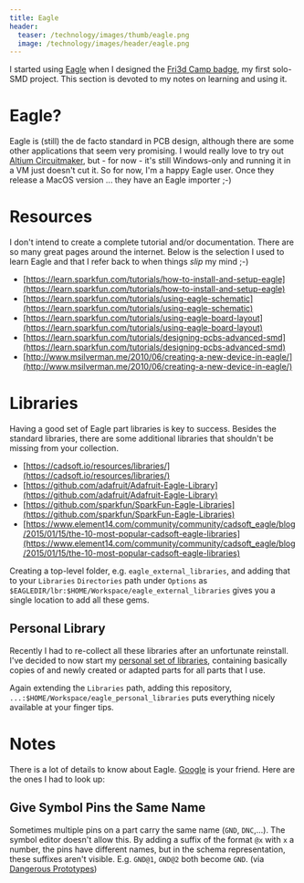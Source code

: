 ```yaml
---
title: Eagle
header:
  teaser: /technology/images/thumb/eagle.png
  image: /technology/images/header/eagle.png
---
```


I started using [Eagle](https://cadsoft.io) when I designed the [Fri3d Camp badge](Fri3d-Badge), my first solo-SMD project. This section is devoted to my notes on learning and using it.

# Eagle?

Eagle is (still) the de facto standard in PCB design, although there are some other applications that seem very promising. I would really love to try out [Altium Circuitmaker](http://circuitmaker.com), but - for now - it's still Windows-only and running it in a VM just doesn't cut it. So for now, I'm a happy Eagle user. Once they release a MacOS version ... they have an Eagle importer ;-)

# Resources

I don't intend to create a complete tutorial and/or documentation. There are so many great pages around the internet. Below is the selection I used to learn Eagle and that I refer back to when things _slip_ my mind ;-)

* [https://learn.sparkfun.com/tutorials/how-to-install-and-setup-eagle](https://learn.sparkfun.com/tutorials/how-to-install-and-setup-eagle)
* [https://learn.sparkfun.com/tutorials/using-eagle-schematic](https://learn.sparkfun.com/tutorials/using-eagle-schematic)
* [https://learn.sparkfun.com/tutorials/using-eagle-board-layout](https://learn.sparkfun.com/tutorials/using-eagle-board-layout)
* [https://learn.sparkfun.com/tutorials/designing-pcbs-advanced-smd](https://learn.sparkfun.com/tutorials/designing-pcbs-advanced-smd)
* [http://www.msilverman.me/2010/06/creating-a-new-device-in-eagle/](http://www.msilverman.me/2010/06/creating-a-new-device-in-eagle/)

# Libraries

Having a good set of Eagle part libraries is key to success. Besides the standard libraries, there are some additional libraries that shouldn't be missing from your collection.

* [https://cadsoft.io/resources/libraries/](https://cadsoft.io/resources/libraries/)
* [https://github.com/adafruit/Adafruit-Eagle-Library](https://github.com/adafruit/Adafruit-Eagle-Library)
* [https://github.com/sparkfun/SparkFun-Eagle-Libraries](https://github.com/sparkfun/SparkFun-Eagle-Libraries)
* [https://www.element14.com/community/community/cadsoft_eagle/blog/2015/01/15/the-10-most-popular-cadsoft-eagle-libraries](https://www.element14.com/community/community/cadsoft_eagle/blog/2015/01/15/the-10-most-popular-cadsoft-eagle-libraries)

Creating a top-level folder, e.g. `eagle_external_libraries`, and adding that to your `Libraries` `Directories` path under `Options` as `$EAGLEDIR/lbr:$HOME/Workspace/eagle_external_libraries` gives you a single location to add all these gems.

## Personal Library

Recently I had to re-collect all these libraries after an unfortunate reinstall. I've decided to now start my [personal set of libraries](https://github.com/christophevg/eagle_personal_libraries), containing basically copies of and newly created or adapted parts for all parts that I use.

Again extending the `Libraries` path, adding this repository, `...:$HOME/Workspace/eagle_personal_libraries` puts everything nicely available at your finger tips.

# Notes

There is a lot of details to know about Eagle. [Google](https://google.com) is your friend. Here are the ones I had to look up:

## Give Symbol Pins the Same Name

Sometimes multiple pins on a part carry the same name (`GND`, `DNC`,...). The symbol editor doesn't allow this. By adding a suffix of the format `@x` with `x` a number, the pins have different names, but in the schema representation, these suffixes aren't visible. E.g. `GND@1`, `GND@2` both become `GND`. (via [Dangerous Prototypes](http://dangerousprototypes.com/blog/2012/05/30/how-to-create-eagle-parts-with-pins-that-have-the-same-name/))
